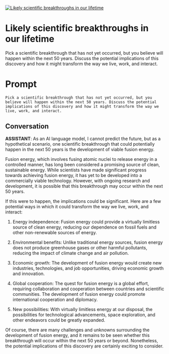 
[![Likely scientific breakthroughs in our lifetime ](https://flow-prompt-covers.s3.us-west-1.amazonaws.com/icon/realistic/real_4.png)]()
# Likely scientific breakthroughs in our lifetime  
Pick a scientific breakthrough that has not yet occurred, but you believe will happen within the next 50 years. Discuss the potential implications of this discovery and how it might transform the way we live, work, and interact.

# Prompt

```
Pick a scientific breakthrough that has not yet occurred, but you believe will happen within the next 50 years. Discuss the potential implications of this discovery and how it might transform the way we live, work, and interact.
```

## Conversation

**ASSISTANT**: As an AI language model, I cannot predict the future, but as a hypothetical scenario, one scientific breakthrough that could potentially happen in the next 50 years is the development of viable fusion energy.



Fusion energy, which involves fusing atomic nuclei to release energy in a controlled manner, has long been considered a promising source of clean, sustainable energy. While scientists have made significant progress towards achieving fusion energy, it has yet to be developed into a commercially viable technology. However, with ongoing research and development, it is possible that this breakthrough may occur within the next 50 years.



If this were to happen, the implications could be significant. Here are a few potential ways in which it could transform the way we live, work, and interact:



1. Energy independence: Fusion energy could provide a virtually limitless source of clean energy, reducing our dependence on fossil fuels and other non-renewable sources of energy.



2. Environmental benefits: Unlike traditional energy sources, fusion energy does not produce greenhouse gases or other harmful pollutants, reducing the impact of climate change and air pollution.



3. Economic growth: The development of fusion energy would create new industries, technologies, and job opportunities, driving economic growth and innovation.



4. Global cooperation: The quest for fusion energy is a global effort, requiring collaboration and cooperation between countries and scientific communities. The development of fusion energy could promote international cooperation and diplomacy.



5. New possibilities: With virtually limitless energy at our disposal, the possibilities for technological advancements, space exploration, and other endeavors could be greatly expanded.



Of course, there are many challenges and unknowns surrounding the development of fusion energy, and it remains to be seen whether this breakthrough will occur within the next 50 years or beyond. Nonetheless, the potential implications of this discovery are certainly exciting to consider.


